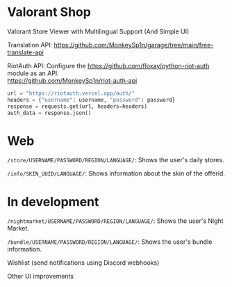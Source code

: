 # Valorant Shop
Valorant Store Viewer with Multilingual Support (And Simple UI)

Translation API: https://github.com/MonkeySp1n/garage/tree/main/free-translate-api

RiotAuth API: Configure the https://github.com/floxay/python-riot-auth module as an API.<br>
https://github.com/MonkeySp1n/riot-auth-api
```python
url = "https://riotauth.vercel.app/auth/"
headers = {"username": username, "password": password}
response = requests.get(url, headers=headers)
auth_data = response.json()
```

# Web
`/store/USERNAME/PASSWORD/REGION/LANGUAGE/`: Shows the user's daily stores.

`/info/SKIN_UUID/LANGUAGE/`: Shows information about the skin of the offerid.

# In development
`/nightmarket/USERNAME/PASSWORD/REGION/LANGUAGE/`: Shows the user's Night Market.

`/bundle/USERNAME/PASSWORD/REGION/LANGUAGE/`: Shows the user's bundle information.

Wishlist (send notifications using Discord webhooks)

Other UI improvements
